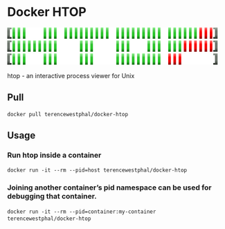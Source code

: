 # Docker HTOP

[![HTOP](logo.png)](http://hisham.hm/htop/)

htop - an interactive process viewer for Unix

## Pull

```
docker pull terencewestphal/docker-htop
```

## Usage

### Run htop inside a container

```
docker run -it --rm --pid=host terencewestphal/docker-htop
```

### Joining another container’s pid namespace can be used for debugging that container.

```
docker run -it --rm --pid=container:my-container terencewestphal/docker-htop
```
